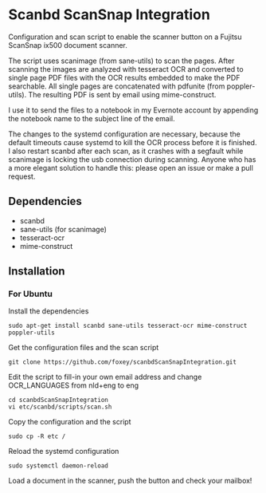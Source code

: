 # Scanbd ScanSnap Integration

Configuration and scan script to enable the scanner button on a Fujitsu
ScanSnap ix500 document scanner.

The script uses scanimage (from sane-utils) to scan the pages. After scanning
the images are analyzed with tesseract OCR and converted to single page PDF
files with the OCR results embedded to make the PDF searchable.
All single pages are concatenated with pdfunite (from poppler-utils).
The resulting PDF is sent by email using mime-construct.

I use it to send the files to a notebook in my Evernote account by appending the
notebook name to the subject line of the email.

The changes to the systemd configuration are necessary, because the default
timeouts cause systemd to kill the OCR process before it is finished.  I also
restart scanbd after each scan, as it crashes with a segfault while scanimage
is locking the usb connection during scanning. Anyone who has a more elegant
solution to handle this: please open an issue or make a pull request.

## Dependencies

* scanbd
* sane-utils (for scanimage)
* tesseract-ocr
* mime-construct

## Installation

### For Ubuntu

Install the dependencies

    sudo apt-get install scanbd sane-utils tesseract-ocr mime-construct poppler-utils

Get the configuration files and the scan script

    git clone https://github.com/foxey/scanbdScanSnapIntegration.git

Edit the script to fill-in your own email address and change OCR_LANGUAGES from nld+eng to eng

    cd scanbdScanSnapIntegration
    vi etc/scanbd/scripts/scan.sh

Copy the configuration and the script

    sudo cp -R etc /

Reload the systemd configuration

    sudo systemctl daemon-reload

Load a document in the scanner, push the button and check your mailbox!

<!--
# vim: set tw=79 ts=4 sw=4 expandtab si:
-->
